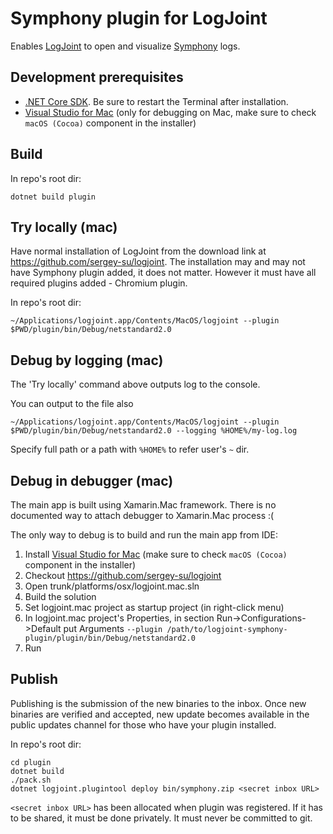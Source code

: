 # Symphony plugin for LogJoint

Enables [LogJoint](https://github.com/sergey-su/logjoint) to open and visualize [Symphony](https://symphony.com/) logs.

## Development prerequisites
- [.NET Core SDK](https://dotnet.microsoft.com/download). Be sure to restart the Terminal after installation.
- [Visual Studio for Mac](https://visualstudio.microsoft.com/vs/mac/) (only for debugging on Mac, make sure to check `macOS (Cocoa)` component in the installer)

## Build
In repo's root dir:
```
dotnet build plugin
```

## Try locally (mac)

Have normal installation of LogJoint from the download link at https://github.com/sergey-su/logjoint. The installation may and may not have Symphony plugin added, it does not matter. However it must have all required plugins added - Chromium plugin.

In repo's root dir:
```
~/Applications/logjoint.app/Contents/MacOS/logjoint --plugin $PWD/plugin/bin/Debug/netstandard2.0
```


## Debug by logging (mac)

The 'Try locally' command above outputs log to the console.

You can output to the file also
```
~/Applications/logjoint.app/Contents/MacOS/logjoint --plugin $PWD/plugin/bin/Debug/netstandard2.0 --logging %HOME%/my-log.log
```

Specify full path or a path with `%HOME%` to refer user's `~` dir.

## Debug in debugger (mac)

The main app is built using Xamarin.Mac framework. There is no documented way to attach debugger to Xamarin.Mac process :(

The only way to debug is to build and run the main app from IDE:
1. Install [Visual Studio for Mac](https://visualstudio.microsoft.com/vs/mac/) (make sure to check `macOS (Cocoa)` component in the installer)
2. Checkout https://github.com/sergey-su/logjoint
3. Open trunk/platforms/osx/logjoint.mac.sln
4. Build the solution
5. Set logjoint.mac project as startup project (in right-click menu)
6. In logjoint.mac project's Properties, in section Run->Configurations->Default put Arguments `--plugin /path/to/logjoint-symphony-plugin/plugin/bin/Debug/netstandard2.0`
7. Run

## Publish

Publishing is the submission of the new binaries to the inbox. Once new binaries are verified and accepted, new update becomes available in the public updates channel for those who have your plugin installed.

In repo's root dir:
```
cd plugin
dotnet build
./pack.sh
dotnet logjoint.plugintool deploy bin/symphony.zip <secret inbox URL>
```

`<secret inbox URL>` has been allocated when plugin was registered. If it has to be shared, it must be done privately. It must never be committed to git.